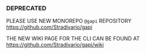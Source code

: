 ### DEPRECATED

PLEASE USE NEW MONOREPO `@gapi` REPOSITORY https://github.com/Stradivario/gapi


THE NEW WIKI PAGE FOR THE CLI CAN BE FOUND AT https://github.com/Stradivario/gapi/wiki
